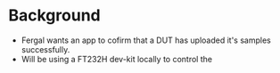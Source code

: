# Background
- Fergal wants an app to cofirm that a DUT has uploaded it's samples successfully. 
- Will be using a FT232H dev-kit locally to control the 
